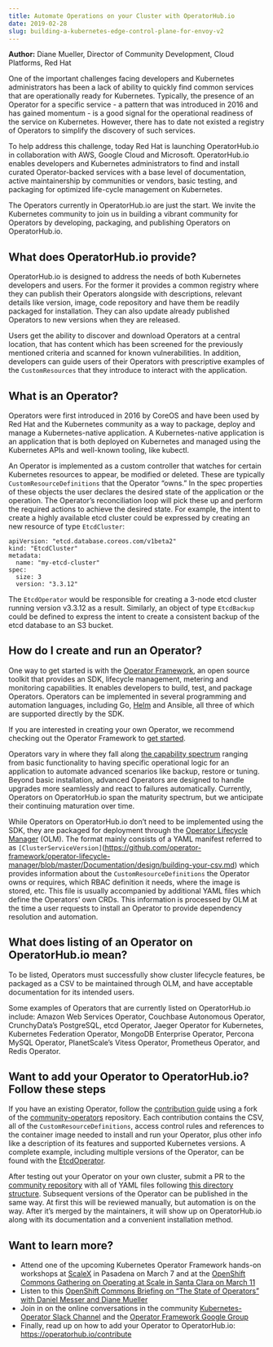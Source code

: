```yaml
---
title: Automate Operations on your Cluster with OperatorHub.io
date: 2019-02-28
slug: building-a-kubernetes-edge-control-plane-for-envoy-v2
---
```



**Author:**
Diane Mueller, Director of Community Development, Cloud Platforms, Red Hat

One of the important challenges facing developers and Kubernetes administrators has been a lack of ability to quickly find common services that are operationally ready for Kubernetes. Typically, the presence of an Operator for a specific service - a pattern that was introduced in 2016 and has gained momentum - is a good signal for the operational readiness of the service on Kubernetes. However, there has to date not existed a registry of Operators to simplify the discovery of such services.   

To help address this challenge, today Red Hat is launching OperatorHub.io in collaboration with AWS, Google Cloud and Microsoft. OperatorHub.io enables developers and Kubernetes administrators to find and install curated Operator-backed services with a base level of documentation, active maintainership by communities or vendors, basic testing, and packaging for optimized life-cycle management on Kubernetes.  

The Operators currently in OperatorHub.io are just the start. We invite the Kubernetes community to join us in building a vibrant community for Operators by developing, packaging, and publishing Operators on OperatorHub.io. 

## What does OperatorHub.io provide?

OperatorHub.io is designed to address the needs of both Kubernetes developers and users. For the former it provides a common registry where they can publish their Operators alongside with descriptions, relevant details like version, image, code repository and have them be readily packaged for installation. They can also update already published Operators to new versions when they are released.


Users get the ability to discover and download Operators at a central location, that has content which has been screened for the previously mentioned criteria and scanned for known vulnerabilities. In addition, developers can guide users of their Operators with prescriptive examples of the `CustomResources` that they introduce to interact with the application.

## What is an Operator?

Operators were first introduced in 2016 by CoreOS and have been used by Red Hat and the Kubernetes community as a way to package, deploy and manage a Kubernetes-native application. A Kubernetes-native application is an application that is both deployed on Kubernetes and managed using the Kubernetes APIs and well-known tooling, like kubectl.

An Operator is implemented as a custom controller that watches for certain Kubernetes resources to appear, be modified or deleted. These are typically `CustomResourceDefinitions` that the Operator “owns.” In the spec properties of these objects the user declares the desired state of the application or the operation. The Operator’s reconciliation loop will pick these up and perform the required actions to achieve the desired state. For example, the intent to create a highly available etcd cluster could be expressed by creating an new resource of type `EtcdCluster`:

```
apiVersion: "etcd.database.coreos.com/v1beta2"
kind: "EtcdCluster"
metadata:
  name: "my-etcd-cluster"
spec:
  size: 3
  version: "3.3.12"
```

The `EtcdOperator` would be responsible for creating a 3-node etcd cluster running version v3.3.12 as a result. Similarly, an object of type `EtcdBackup` could be defined to express the intent to create a consistent backup of the etcd database to an S3 bucket.

## How do I create and run an Operator?

One way to get started is with the [Operator Framework](https://github.com/operator-framework), an open source toolkit that provides an SDK, lifecycle management, metering and monitoring capabilities. It enables developers to build, test, and package Operators. Operators can be implemented in several programming and automation languages, including Go, [Helm](https://blog.openshift.com/make-a-kubernetes-operator-in-15-minutes-with-helm/) and Ansible, all three of which are supported directly by the SDK.

If you are interested in creating your own Operator, we recommend checking out the Operator Framework to [get started](https://github.com/operator-framework/getting-started).

Operators vary in where they fall along [the capability spectrum](https://github.com/operator-framework/operator-sdk/blob/master/doc/images/operator-maturity-model.png) ranging from basic functionality to having specific operational logic for an application to automate advanced scenarios like backup, restore or tuning. Beyond basic installation, advanced Operators are designed to handle upgrades more seamlessly and react to failures automatically. Currently, Operators on OperatorHub.io span the maturity spectrum, but we anticipate their continuing maturation over time.

While Operators on OperatorHub.io don’t need to be implemented using the SDK, they are packaged for deployment through the [Operator Lifecycle Manager](https://github.com/operator-framework/operator-lifecycle-manager) (OLM). The format mainly consists of a YAML manifest referred to as `[ClusterServiceVersion]`(https://github.com/operator-framework/operator-lifecycle-manager/blob/master/Documentation/design/building-your-csv.md) which provides information about the `CustomResourceDefinitions` the Operator owns or requires, which RBAC definition it needs, where the image is stored, etc. This file is usually accompanied by additional YAML files which define the Operators’ own CRDs. This information is processed by OLM at the time a user requests to install an Operator to provide dependency resolution and automation.

## What does listing of an Operator on OperatorHub.io mean?

To be listed, Operators must successfully show cluster lifecycle features, be packaged as a CSV to be maintained through OLM, and have acceptable documentation for its intended users.  

Some examples of Operators that are currently listed on OperatorHub.io include: Amazon Web Services Operator, Couchbase Autonomous Operator, CrunchyData’s PostgreSQL, etcd Operator, Jaeger Operator for Kubernetes, Kubernetes Federation Operator, MongoDB Enterprise Operator, Percona MySQL Operator, PlanetScale’s Vitess Operator, Prometheus Operator, and Redis Operator.

## Want to add your Operator to OperatorHub.io? Follow these steps

If you have an existing Operator, follow the [contribution guide](http://operatorhub.io/contribute) using a fork of the [community-operators](https://github.com/operator-framework/community-operators/) repository. Each contribution contains the CSV, all of the `CustomResourceDefinitions`, access control rules and references to the container image needed to install and run your Operator, plus other info like a description of its features and supported Kubernetes versions. A complete example, including multiple versions of the Operator, can be found with the [EtcdOperator](https://github.com/operator-framework/community-operators/tree/master/community-operators/etcd).

After testing out your Operator on your own cluster, submit a PR to the [community repository](https://github.com/operator-framework/community-operators) with all of YAML files following [this directory structure](https://github.com/operator-framework/community-operators#adding-your-operator). Subsequent versions of the Operator can be published in the same way. At first this will be reviewed manually, but automation is on the way. After it’s merged by the maintainers, it will show up on OperatorHub.io along with its documentation and a convenient installation method.

## Want to learn more?

- Attend one of the upcoming Kubernetes Operator Framework hands-on workshops at [ScaleX](https://www.socallinuxexpo.org/scale/17x/presentations/workshop-kubernetes-operator-framework) in Pasadena on March 7 and at the [OpenShift Commons Gathering on Operating at Scale in Santa Clara on March 11](https://commons.openshift.org/gatherings/Santa_Clara_2019.html)
- Listen to this [OpenShift Commons Briefing on “The State of Operators” with Daniel Messer and Diane Mueller](https://www.youtube.com/watch?v=GgEKEYH9MMM&feature=youtu.be)
- Join in on the online conversations in the community [Kubernetes-Operator Slack Channel](https://kubernetes.slack.com/messages/CAW0GV7A5) and the [Operator Framework Google Group](https://groups.google.com/forum/#!forum/operator-framework)
- Finally, read up on how to add your Operator to OperatorHub.io: https://operatorhub.io/contribute
